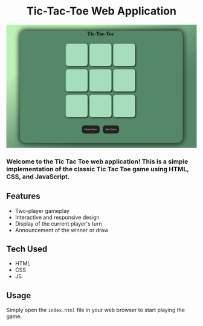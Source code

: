 <h1 align="center">
  Tic-Tac-Toe Web Application
</h1>

<div align="center">
  <img alt="Weather Demo" src="./Tic-Tac-Toe preview.png" />
</div>

<h3>Welcome to the Tic Tac Toe web application! This is a simple implementation of the classic Tic Tac Toe game using HTML, CSS, and JavaScript.</h3>

## Features
- Two-player gameplay
- Interactive and responsive design
- Display of the current player's turn
- Announcement of the winner or draw

## Tech Used 
- HTML
- CSS
- JS

## Usage
Simply open the `index.html` file in your web browser to start playing the game.
